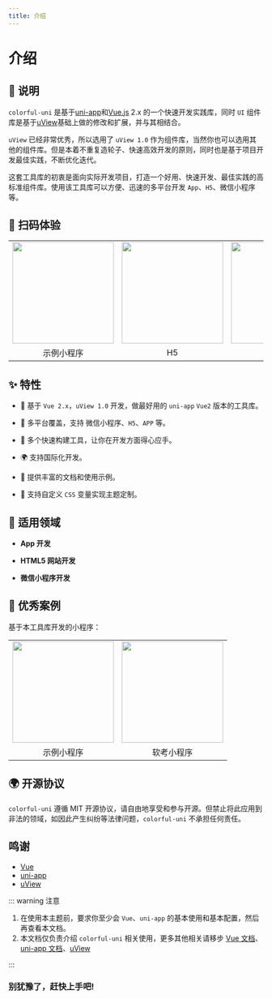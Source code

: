 ```yaml
---
title: 介绍
---
```


# 介绍

<!-- <p align="center">

[![GitHub Repo stars](https://img.shields.io/github/stars/anyup/colorful-uni?style=flat&logo=github)](https://github.com/anyup/colorful-uni)
[![GitHub forks](https://img.shields.io/github/forks/anyup/colorful-uni?style=flat&logo=github)](https://github.com/anyup/colorful-uni)
[![star](https://gitee.com/anyup/colorful-uni/badge/star.svg?theme=dark)](https://gitee.com/anyup/colorful-uni/stargazers)
[![fork](https://gitee.com/anyup/colorful-uni/badge/fork.svg?theme=dark)](https://gitee.com/anyup/colorful-uni/members)
![node version](https://img.shields.io/badge/node->=18-green)
![pnpm version](https://img.shields.io/badge/pnpm->=7.30-green)
![GitHub package.json version (subfolder of monorepo)](https://img.shields.io/github/package-json/v/anyup/colorful-uni)
![GitHub License](https://img.shields.io/github/license/anyup/colorful-uni)

</p> -->

## 📖 说明

`colorful-uni` 是基于[uni-app](https://uniapp.dcloud.io/)和[Vue.js](https://v2.cn.vuejs.org/) 2.x 的一个快速开发实践库，同时 `UI` 组件库是基于[uView](https://www.uviewui.com/)基础上做的修改和扩展，并与其相结合。

`uView` 已经非常优秀，所以选用了 `uView 1.0` 作为组件库，当然你也可以选用其他的组件库。但是本着不重复造轮子、快速高效开发的原则，同时也是基于项目开发最佳实践，不断优化迭代。

这套工具库的初衷是面向实际开发项目，打造一个好用、快速开发、最佳实践的高标准组件库。使用该工具库可以方便、迅速的多平台开发 `App`、`H5`、微信小程序等。

## 🍭 扫码体验

<table class="table">
    <tr>
        <td><img src="https://www.anyup.cn/static/anyup/images/qr_wx.png" width="200" height="200" ></td>
	    <td><img src="https://www.anyup.cn/static/anyup/images/qr_h5.png" width="200" height="200" ></td>
	    <td><img src="https://www.anyup.cn/static/anyup/images/qr_android.png" width="200" height="200" ></td>
    </tr>
    <tr>
        <td align="center">示例小程序</td>
	    <td align="center">H5</td>
	    <td align="center">Android</td>
    </tr>
</table>

## ✨ 特性

- 💪 基于 `Vue 2.x`，`uView 1.0` 开发，做最好用的 `uni-app` `Vue2` 版本的工具库。

- 🎯 多平台覆盖，支持 微信小程序、`H5`、`APP` 等。

- 🚀 多个快速构建工具，让你在开发方面得心应手。

- 🌍 支持国际化开发。

- 📖 提供丰富的文档和使用示例。

- 🎨 支持自定义 `CSS` 变量实现主题定制。

## 🎯 适用领域

- **App 开发**

- **HTML5 网站开发**

- **微信小程序开发**

## 💪 优秀案例

基于本工具库开发的小程序：

<table class="table">
    <tr>
        <td><img src="https://www.anyup.cn/static/anyup/images/qr_wx.png" width="200" height="200" ></td>
	    <td><img src="https://www.anyup.cn/static/anyup/images/qr_wx_youti.jpg" width="200" height="200" ></td>
    </tr>
    <tr>
        <td align="center">示例小程序</td>
	    <td align="center">软考小程序</td>
    </tr>
</table>

## 🌍 开源协议

`colorful-uni` 遵循 MIT 开源协议，请自由地享受和参与开源。但禁止将此应用到非法的领域，如因此产生纠纷等法律问题，`colorful-uni` 不承担任何责任。

## 鸣谢

- [Vue](https://v2.cn.vuejs.org/)
- [uni-app](https://uniapp.dcloud.io/)
- [uView](https://www.uviewui.com/)

::: warning 注意

1. 在使用本主题前，要求你至少会 `Vue`、`uni-app` 的基本使用和基本配置，然后再查看本文档。
2. 本文档仅负责介绍 `colorful-uni` 相关使用，更多其他相关请移步 [Vue 文档](https://cn.vuejs.org/)、[uni-app 文档](https://uniapp.dcloud.io/)、[uView](https://www.uviewui.com/)

:::

### 别犹豫了，赶快上手吧!

